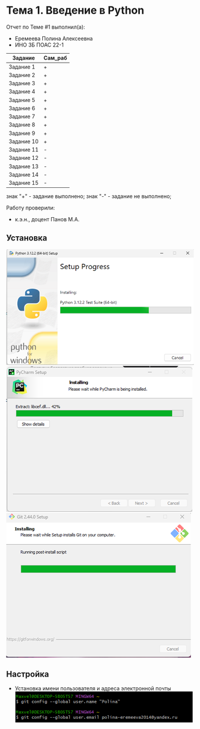 # Тема 1. Введение в Python
Отчет по Теме #1 выполнил(а):
- Еремеева Полина Алексеевна
- ИНО ЗБ ПОАС 22-1

| Задание |  Сам_раб |
| ------ | ------ |
| Задание 1 | + |
| Задание 2 | + |
| Задание 3 |  + |
| Задание 4 | + |
| Задание 5 | + |
| Задание 6 | + |
| Задание 7 | + |
| Задание 8 | + |
| Задание 9 | + |
| Задание 10 | + |
| Задание 11 | - |
| Задание 12 | - |
| Задание 13 | - |
| Задание 14 | - |
| Задание 15| - |
знак "+" - задание выполнено; знак "-" - задание не выполнено;

Работу проверили:
- к.э.н., доцент Панов М.А.
## Установка
![Меню](https://github.com/PolinaEr22/Lab/blob/Тема1/pic/python.png)
![Меню](https://github.com/PolinaEr22/Lab/blob/Тема1/pic/PyCharm.png)
![Меню](https://github.com/PolinaEr22/Lab/blob/Тема1/pic/Git.png)

## Настройка
- Установка имени пользователя и адреса электронной почты
![Меню](https://github.com/PolinaEr22/Lab/blob/Тема1/pic/Email%26Name.png)
